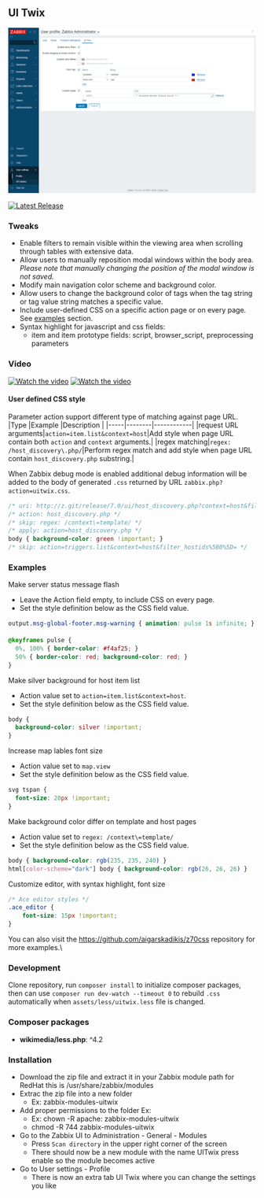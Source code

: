 ## UI Twix

![](doc/user-profile.png)

[![Latest Release](https://img.shields.io/github/v/release/gr8b/zabbix-module-uitwix)](https://github.com/gr8b/zabbix-module-uitwix/releases)

### Tweaks

- Enable filters to remain visible within the viewing area when scrolling through tables with extensive data.
- Allow users to manually reposition modal windows within the body area.\
  _Please note that manually changing the position of the modal window is not saved._
- Modify main navigation color scheme and background color.
- Allow users to change the background color of tags when the tag string or tag value string matches a specific value.
- Include user-defined CSS on a specific action page or on every page. See [examples](#examples) section.
- Syntax highlight for javascript and css fields:
  - item and item prototype fields: script, browser_script, preprocessing parameters


### Video

[![Watch the video](https://img.youtube.com/vi/Sce15yF6aE0/0.jpg)](https://www.youtube.com/watch?v=Sce15yF6aE0)
[![Watch the video](https://img.youtube.com/vi/WfKLvZSd6OM/0.jpg)](https://www.youtube.com/watch?v=WfKLvZSd6OM&t=101s)


#### User defined CSS style

Parameter action support different type of matching against page URL.
|Type |Example |Description |
|-----|--------|------------|
|request URL arguments|`action=item.list&context=host`|Add style when page URL contain both `action` and `context` arguments.|
|regex matching|`regex: /host_discovery\.php/`|Perform regex match and add style when page URL contain `host_discovery.php` substring.|

When Zabbix debug mode is enabled additional debug information will be added to the body of generated `.css` returned by URL `zabbix.php?action=uitwix.css`.

```css
/* uri: http://z.git/release/7.0/ui/host_discovery.php?context=host&filter_hostids%5B%5D=10084 */
/* action: host_discovery.php */
/* skip: regex: /context\=template/ */
/* apply: action=host_discovery.php */
body { background-color: green !important; }
/* skip: action=triggers.list&context=host&filter_hostids%5B0%5D= */
```

### Examples

Make server status message flash
- Leave the Action field empty, to include CSS on every page.
- Set the style definition below as the CSS field value.
```css
output.msg-global-footer.msg-warning { animation: pulse 1s infinite; }

@keyframes pulse {
  0%, 100% { border-color: #f4af25; }
  50% { border-color: red; background-color: red; }
}
```

Make silver background for host item list
- Action value set to `action=item.list&context=host`.
- Set the style definition below as the CSS field value.
```css
body {
  background-color: silver !important;
}
```

Increase map lables font size
- Action value set to `map.view`
- Set the style definition below as the CSS field value.
```css
svg tspan {
  font-size: 20px !important;
}
```

Make background color differ on template and host pages
- Action value set to `regex: /context\=template/`
- Set the style definition below as the CSS field value.
```css
body { background-color: rgb(235, 235, 240) }
html[color-scheme="dark"] body { background-color: rgb(26, 26, 26) }
```

Customize editor, with syntax highlight, font size
```css
/* Ace editor styles */
.ace_editor {
    font-size: 15px !important;
}
```

You can also visit the https://github.com/aigarskadikis/z70css repository for more examples.\

### Development

Clone repository, run `composer install` to initialize composer packages, then can use `composer run dev-watch --timeout 0` to rebuild `.css` automatically when `assets/less/uitwix.less` file is changed.

### Composer packages

- **wikimedia/less.php**: ^4.2

### Installation

- Download the zip file and extract it in your Zabbix module path for RedHat this is /usr/share/zabbix/modules
- Extrac the zip file into a new folder
  - Ex: zabbix-modules-uitwix
- Add proper permissions to the folder Ex:
  - Ex: chown -R apache: zabbix-modules-uitwix
  - chmod -R 744 zabbix-modules-uitwix
- Go to the Zabbix UI to Administration - General - Modules
  - Press ```Scan directory``` in the upper right corner of the screen
  - There should now be a new module with the name UITwix press enable so the module becomes active
- Go to User settings - Profile
  - There is now an extra tab UI Twix where you can change the settings you like
